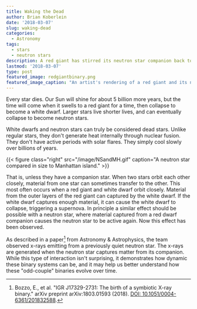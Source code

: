```yaml
---
title: Waking the Dead
author: Brian Koberlein
date: '2018-03-07'
slug: waking-dead
categories:
  - Astronomy
tags:
  - stars
  - neutron stars
description: A red giant has stirred its neutron star companion back to life
lastmod: '2018-03-07'
type: post
featured_image: redgiantbinary.png
featured_image_caption: "An artist's rendering of a red giant and its neutron star companion. Credit: ESA"
---
```


Every star dies. Our Sun will shine for about 5 billion more years, but the time will come when it swells to a red giant for a time, then collapse to become a white dwarf. Larger stars live shorter lives, and can eventually collapse to become neutron stars.

White dwarfs and neutron stars can truly be considered dead stars. Unlike regular stars, they don't generate heat internally through nuclear fusion. They don't have active periods with solar flares. They simply cool slowly over billions of years.

{{< figure class="right" src="/image/NSandMH.gif" caption="A neutron star compared in size to Manhattan island." >}}

That is, unless they have a companion star. When two stars orbit each other closely, material from one star can sometimes transfer to the other. This most often occurs when a red giant and white dwarf orbit closely. Material from the outer layers of the red giant can captured by the white dwarf. If the white dwarf captures enough material, it can cause the white dwarf to collapse, triggering a supernova. In principle a similar effect should be possible with a neutron star, where material captured from a red dwarf companion causes the neutron star to be active again. Now this effect has been observed. 

As described in a paper[^1] from Astronomy & Astrophysics, the team observed x-rays emitting from a previously quiet neutron star. The x-rays are generated when the neutron star captures matter from its companion. While this type of interaction isn't surprising, it demonstrates how dynamic these binary systems can be, and it may help us better understand how these "odd-couple" binaries evolve over time.      

[^1]: Bozzo, E., et al. "IGR J17329-2731: The birth of a symbiotic X-ray binary." arXiv preprint arXiv:1803.01593 (2018). [DOI: 10.1051&#47;0004-6361&#47;201832588](https://doi.org/10.1051/0004-6361/201832588).